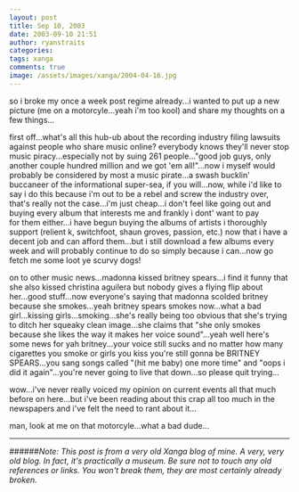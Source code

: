 ```yaml
---
layout: post
title: Sep 10, 2003
date: 2003-09-10 21:51
author: ryanstraits
categories:
tags: xanga
comments: true
image: /assets/images/xanga/2004-04-16.jpg
---
```

so i broke my once a week post regime already...i wanted to put up a new picture (me on a motorcyle...yeah i'm too kool) and share my thoughts on a few things...

<!-- break -->

first off...what's all this hub-ub about the recording industry filing lawsuits against people who share music online? everybody knows they'll never stop music piracy...especially not by suing 261 people..."good job guys, only another couple hundred million and we got 'em all!"...now i myself would probably be considered by most a music pirate...a swash bucklin' buccaneer of the informational super-sea, if you will...now, while i'd like to say i do this because i'm out to be a rebel and screw the industry over, that's really not the case...i'm just cheap...i don't feel like going out and buying every album that interests me and frankly i dont' want to pay for them either...i have begun buying the albums of artists i thoroughly support (relient k, switchfoot, shaun groves, passion, etc.) now that i have a decent job and can afford them...but i still download a few albums every week and will probably continue to do so simply because i can...now go fetch me some loot ye scurvy dogs!

on to other music news...madonna kissed britney spears...i find it funny that she also kissed christina aguilera but nobody gives a flying flip about her...good stuff...now everyone's saying that madonna scolded britney because she smokes...yeah britney spears smokes now...what a bad girl...kissing girls...smoking...she's really being too obvious that she's trying to ditch her squeaky clean image...she claims that "she only smokes because she likes the way it makes her voice sound"...yeah well here's some news for yah britney...your voice still sucks and no matter how many cigarettes you smoke or girls you kiss you're still gonna be BRITNEY SPEARS...you sang songs called "(hit me baby) one more time" and "oops i did it again"...you're never going to live that down...so please quit trying...

wow...i've never really voiced my opinion on current events all that much before on here...but i've been reading about this crap all too much in the newspapers and i've felt the need to rant about it...

man, look at me on that motorcyle...what a bad dude...

---

######*Note: This post is from a very old Xanga blog of mine. A very, very old blog. In fact, it's practically a museum. Be sure not to touch any old references or links. You won't break them, they are most certainly already broken.*